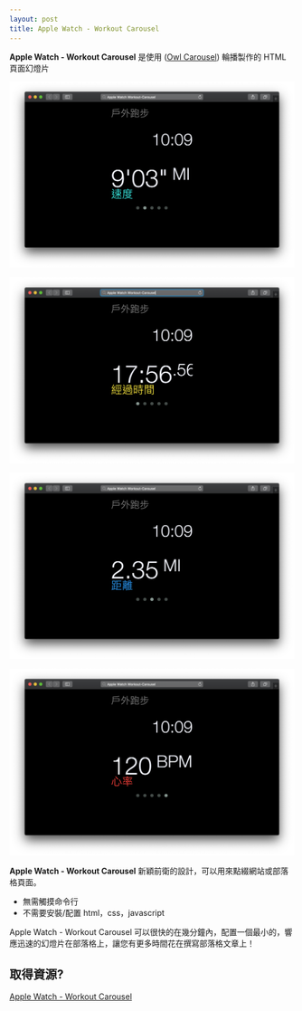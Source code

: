 ```yaml
---
layout: post
title: Apple Watch - Workout Carousel
---
```


**Apple Watch - Workout Carousel** 是使用 ([Owl Carousel](https://owlcarousel2.github.io/OwlCarousel2/)) 輪播製作的 HTML 頁面幻燈片


![Apple-Watch - Workout-Carousel 01](https://github.com/vincent531/css/raw/master/images/Apple-Watch-Workout-Carousel-01.png "Apple-Watch - Workout-Carousel 01")

![Apple-Watch - Workout-Carousel 02](https://github.com/vincent531/css/raw/master/images/Apple-Watch-Workout-Carousel-02.png "Apple-Watch - Workout-Carousel 02")

![Apple-Watch - Workout-Carousel 02](https://github.com/vincent531/css/raw/master/images/Apple-Watch-Workout-Carousel-03.png "Apple-Watch - Workout-Carousel 03")

![Apple-Watch - Workout-Carousel 04](https://github.com/vincent531/css/raw/master/images/Apple-Watch-Workout-Carousel-04.png "Apple-Watch - Workout-Carousel 04")

**Apple Watch - Workout Carousel** 新穎前衛的設計，可以用來點綴網站或部落格頁面。

- 無需觸摸命令行
- 不需要安裝/配置 html，css，javascript

Apple Watch - Workout Carousel 可以很快的在幾分鐘內，配置一個最小的，響應迅速的幻燈片在部落格上，讓您有更多時間花在撰寫部落格文章上！

## 取得資源?

[Apple Watch - Workout Carousel](https://github.com/vincent531/css/blob/master/Apple-Watch%20-%20Workout-Carousel.html) 
